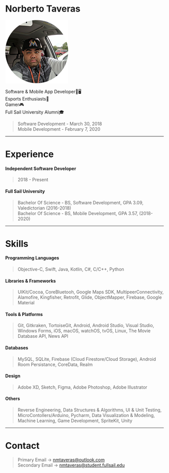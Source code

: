 # Norberto Taveras

![alt text](https://github.com/norbertotaveras/developerprofile/raw/master/images/ntprofile.png)

Software & Mobile App Developer📱🖥</br>
Esports Enthusiasts👾</br>
Gamer🎮</br>
Full Sail University Alumni🎓</br>
> Software Development - March 30, 2018	</br>
> Mobile Development - February 7, 2020

---
# Experience</br>
#### Independent Software Developer
> 2018 - Present

#### Full Sail University
> Bachelor Of Science - BS, Software Development, GPA 3.09, Valedictorian (2016-2018)</br>
> Bachelor Of Science - BS, Mobile Development, GPA 3.57, (2018-2020)

---
# Skills</br>
#### Programming Languages
> Objective-C, Swift, Java, Kotlin, C#, C/C++, Python</br>

#### Libraries & Frameworks
> UIKit/Cocoa, CoreBluetooh, Google Maps SDK, MultipeerConnectivity, Alamofire, Kingfisher, Retrofit, Glide, ObjectMapper, Firebase, Google Material</br>

#### Tools & Platforms
> Git, Gitkraken, TortoiseGit, Android, Android Studio, Visual Studio, Windows Forms, iOS, macOS, watchOS, tvOS, Linux, The Movie Database API, News API</br>

#### Databases
> MySQL, SQLite, Firebase (Cloud Firestore/Cloud Storage), Android Room Persistance, CoreData, Realm</br>

#### Design
> Adobe XD, Sketch, Figma, Adobe Photoshop, Adobe Illustrator</br>

#### Others
> Reverse Engineering, Data Structures & Algorithms, UI & Unit Testing, MicroContollers/Arduino, Pycharm, Data Visualization & Modeling, Machine Learning, Game Development, SpriteKit, Unity

---
# Contact
> Primary Email -> nmtaveras@outlook.com</br>
> Secondary Email -> nmtaveras@student.fullsail.edu</br>
